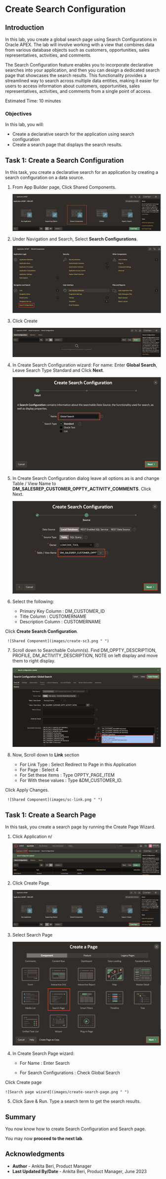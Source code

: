 # Create Search Configuration

## Introduction

In this lab, you create a global search page using Search Configurations in Oracle APEX. The lab will involve working with a view that combines data from various database objects such as customers, opportunities, sales representatives, activities, and comments.

The Search Configuration feature enables you to incorporate declarative searches into your application, and then you can design a dedicated search page that showcases the search results. This functionality provides a streamlined way to search across multiple data entities, making it easier for users to access information about customers, opportunities, sales representatives, activities, and comments from a single point of access.

Estimated Time: 10 minutes

### Objectives

In this lab, you will:
- Create a declarative search for the application using search configuration  
- Create a search page that displays the search results.

## Task 1: Create a Search Configuration
In this task, you create a declarative search for an application by creating a search configuration on a data source.

1. From App Builder page, Click Shared Components.

   ![Shared Component](images/sc-shared-comp.png " ")

2. Under Navigation and Search, Select **Search Configurations**.

   ![Search Configurations](images/search-conf.png " ")

3. Click Create

   ![Create Search Configurations](images/create-sc.png " ")

4. In Create Search Configuration wizard: For name: Enter **Global Search**, Leave Search Type Standard and Click **Next**.

   ![Search Configurations wizard](images/create-sc1.png " ")

5. In Create Search Configuration dialog leave all options as is and change Table / View Name to  **DM_SALESREP_CUSTOMER_OPPTY_ACTIVITY_COMMENTS**.
Click Next.

   ![Shared Component](images/create-sc2.png " ")

6. Select the following:
      - Primary Key Column : DM_CUSTOMER_ID
      - Title Column : CUSTOMERNAME
      - Description Column : CUSTOMERNAME

 Click **Create Search Configuration**.

     ![Shared Component](images/create-sc3.png " ")

7. Scroll down to Searchable Column(s).
  Find DM_OPPTY_DESCRIPTION, PROFILE, DM_ACTIVITY_DESCRIPTION, NOTE on left display and move them to right display.

     ![Shared Component](images/searchable-columns.png " ")

8. Now, Scroll down to **Link** section
      - For Link Type : Select Redirect to Page in this Application
      - For Page : Select 4
      - For Set these items : Type OPPTY_PAGE_ITEM
      - For With these values : Type &DM_CUSTOMER_ID.

 Click Apply Changes.

     ![Shared Component](images/sc-link.png " ")

## Task 1: Create a Search Page
In this task, you create a search page by running the Create Page Wizard.

1. Click Application n/

    ![Application ID](images/app-id.png " ")

2. Click Create Page

    ![Create Page Button](images/sc-create-page.png " ")

3. Select Search Page

    ![Search Page](images/search-page.png " ")

4. In Create Search Page wizard:

      - For Name : Enter Search

      - For Search Configurations : Check Global Search

  Click Create page

    ![Search page wizard](images/create-search-page.png " ")

5. Click Save & Run. Type a search term to get the search results.

## Summary

You now know how to create Search Configuration and Search page.

You may now **proceed to the next lab**.   

## Acknowledgments
- **Author** - Ankita Beri, Product Manager
- **Last Updated By/Date** - Ankita Beri, Product Manager, June 2023
